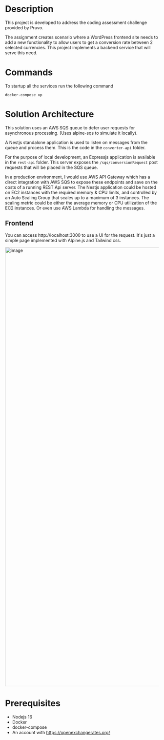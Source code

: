 # Description

This project is developed to address the coding assessment challenge provided by Pruvo.

The assignment creates scenario where a WordPress frontend site needs to add a new functionality to allow users to get a conversion rate between 2 selected currencies. This project implements a backend service that will serve this need.

# Commands
To startup all the services run the following command
```
docker-compose up
```

# Solution Architecture

This solution uses an AWS SQS queue to defer user requests for asynchronous processing. (Uses alpine-sqs to simulate it locally).

A Nestjs standalone application is used to listen on messages from the queue and process them. This is the code in the `converter-api` folder.

For the purpose of local development, an Expressjs application is available in the `rest-api` folder. This server exposes the `/sqs/conversionRequest` post requests that will be placed in the SQS queue.

In a production environment, I would use AWS API Gateway which has a direct integration with AWS SQS to expose these endpoints and save on the costs of a running REST Api server. The Nestjs application could be hosted on EC2 instances with the required memory & CPU limits, and controlled by an Auto Scaling Group that scales up to a maximum of 3 instances. The scaling metric could be either the average memory or CPU utilization of the EC2 instances. Or even use AWS Lambda for handling the messages.

## Frontend
You can access http://localhost:3000 to use a UI for the request. It's just a simple page implemented with Alpine.js and Tailwind css.

<img width="1439" alt="image" src="https://user-images.githubusercontent.com/54335160/228325712-d7fd6e0c-cabe-4521-81d6-432b8e474780.png">


# Prerequisites
- Nodejs 16
- Docker
- docker-compose
- An account with https://openexchangerates.org/

